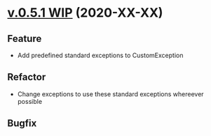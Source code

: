# [v.0.5.1 WIP](https://github.com/upb-uc4/University-Credits-4.0/compare/v0.5.0...authentication-v0.5.1) (2020-XX-XX)
## Feature
 - Add predefined standard exceptions to CustomException
## Refactor
 - Change exceptions to use these standard exceptions whereever possible
## Bugfix
 